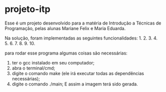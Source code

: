# projeto-itp

Esse é um projeto desenvolvido para a matéria de Introdução a Técnicas de Programação, pelas alunas Mariane Felix e Maria Eduarda.

Na solução, foram implementadas as seguintes funcionalidades:
1.
2.
3.
4.
5.
6.
7.
8.
9.
10.


para rodar esse programa algumas coisas são necessárias:
1. ter o gcc instalado em seu computador;
2. abra o terminal/cmd;
3. digite o comando make (ele irá executar todas as dependências necessárias);
4. digite o comando ./main;
E assim a imagem terá sido gerada.
